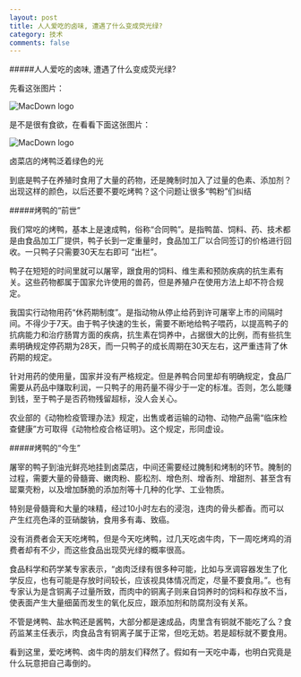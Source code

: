 ```yaml
---
layout: post
title: 人人爱吃的卤味, 遭遇了什么变成荧光绿?
category: 技术
comments: false
---
```

   
#####人人爱吃的卤味, 遭遇了什么变成荧光绿?

先看这张图片：

![MacDown logo](https://raw.githubusercontent.com/iWatching/blog/gh-pages/images/duck1.png)

是不是很有食欲，在看看下面这张图片：

![MacDown logo](https://github.com/iWatching/blog/blob/gh-pages/images/duck3.png?raw=true)

卤菜店的烤鸭泛着绿色的光

到底是鸭子在养殖时食用了大量的药物，还是腌制时加入了过量的色素、添加剂？出现这样的颜色，以后还要不要吃烤鸭？这个问题让很多“鸭粉”们纠结

#####烤鸭的“前世”

我们常吃的烤鸭，基本上是速成鸭，俗称“合同鸭”。是指鸭苗、饲料、药、技术都是由食品加工厂提供，鸭子长到一定重量时，食品加工厂以合同签订的价格进行回收。一只鸭子只需要30天左右即可 “出栏”。

鸭子在短短的时间里就可以屠宰，跟食用的饲料、维生素和预防疾病的抗生素有关。这些药物都属于国家允许使用的兽药，但是养殖户在使用方法上却不符合规定。

我国实行动物用药“休药期制度”。是指动物从停止给药到许可屠宰上市的间隔时间。不得少于7天。由于鸭子快速的生长，需要不断地给鸭子喂药，以提高鸭子的抗病能力和治疗肠胃方面的疾病，抗生素在饲养中，占据很大的比例，而有些抗生素明确规定停药期为28天，而一只鸭子的成长周期在30天左右，这严重违背了休药期的规定。

针对用药的使用量，国家并没有严格规定。但是养鸭合同里却有明确规定，食品厂需要从药品中赚取利润，一只鸭子的用药量不得少于一定的标准。否则，怎么能赚到钱，至于鸭子是否药物残留超标，没人会关心。

农业部的《动物检疫管理办法》规定，出售或者运输的动物、动物产品需“临床检查健康”方可取得《动物检疫合格证明》。这个规定，形同虚设。

#####烤鸭的“今生”

屠宰的鸭子到油光鲜亮地挂到卤菜店，中间还需要经过腌制和烤制的环节。腌制的过程，需要大量的骨髓膏、嫩肉粉、膨松剂、增色剂、增香剂、增甜剂、甚至含有罂粟壳粉，以及增加酥脆的添加剂等十几种的化学、工业物质。

特别是骨髓膏和大量的味精，经过10小时左右的浸泡，连肉的骨头都香。而可以产生红亮色泽的亚硝酸钠，食用多有毒、致癌。

没有消费者会天天吃烤鸭，但是今天吃烤鸭，过几天吃卤牛肉，下一周吃烤鸡的消费者却有不少，而这些食品出现荧光绿的概率很高。

食品科学和药学某专家表示，“卤肉泛绿有很多种可能，比如与烹调容器发生了化学反应，也有可能是存放时间较长，应该视具体情况而定，尽量不要食用。”。也有专家认为是含铜离子过量所致，而肉中的铜离子则来自饲养时的饲料和存放不当，使表面产生大量细菌而发生的氧化反应，跟添加剂和防腐剂没有关系。

不管是烤鸭、盐水鸭还是酱鸭，大部分都是速成品，肉里含有铜就不能吃了么？食药监某主任表示，肉食品含有铜离子属于正常，但吃无妨。若是超标就不要食用。

看到这里，爱吃烤鸭、卤牛肉的朋友们释然了。假如有一天吃中毒，也明白究竟是什么玩意把自己毒倒的。






